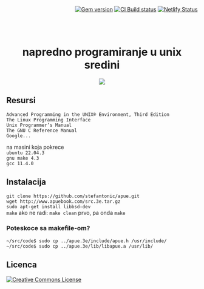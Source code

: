 
<p align="right">
    <a href="https://badge.fury.io/rb/just-the-docs"><img src="https://badge.fury.io/rb/just-the-docs.svg" alt="Gem version"></a> <a href="https://github.com/just-the-docs/just-the-docs/actions/workflows/ci.yml"><img src="https://github.com/just-the-docs/just-the-docs/actions/workflows/ci.yml/badge.svg" alt="CI Build status"></a> <a href="https://app.netlify.com/sites/just-the-docs/deploys"><img src="https://api.netlify.com/api/v1/badges/9dc0386d-c2a4-4077-ad83-f02c33a6c0ca/deploy-status" alt="Netlify Status"></a>
</p>
<br><br>
<p align="center">
    <h1 align="center">napredno programiranje u unix sredini</h1>
    <p align="center"></p>
</p>

<p align="center">
  <img src="https://i.imgur.com/UgCEqZ6.png" />
</p>

## Resursi
`Advanced Programming in the UNIX® Environment, Third Edition`<br>
`The Linux Programming Interface`<br>
`Unix Programmer’s Manual`<br>
`The GNU C Reference Manual`<br>
`Google...`

na masini koja pokrece<br>
`ubuntu 22.04.3`<br>
`gnu make 4.3`<br>
`gcc 11.4.0`<br>


## Instalacija
`git clone https://github.com/stefantonic/apue.git`<br>
`wget http://www.apuebook.com/src.3e.tar.gz`<br>
`sudo apt-get install libbsd-dev`<br>
`make` ako ne radi: `make clean` prvo, pa onda `make` <br> 

### Poteskoce sa makefile-om?
`~/src/code$ sudo cp ../apue.3e/include/apue.h /usr/include/`<br>
`~/src/code$ sudo cp ../apue.3e/lib/libapue.a /usr/lib/`

## Licenca
[![Creative Commons License](https://i.creativecommons.org/l/by-nc-nd/4.0/88x31.png)](http://creativecommons.org/licenses/by-nc-nd/4.0/)

